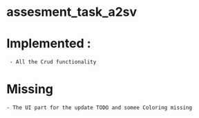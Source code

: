 # assesment_task_a2sv

# Implemented : 
     - All the Crud functionality 
    
# Missing
    - The UI part for the update TODO and somee Coloring missing
